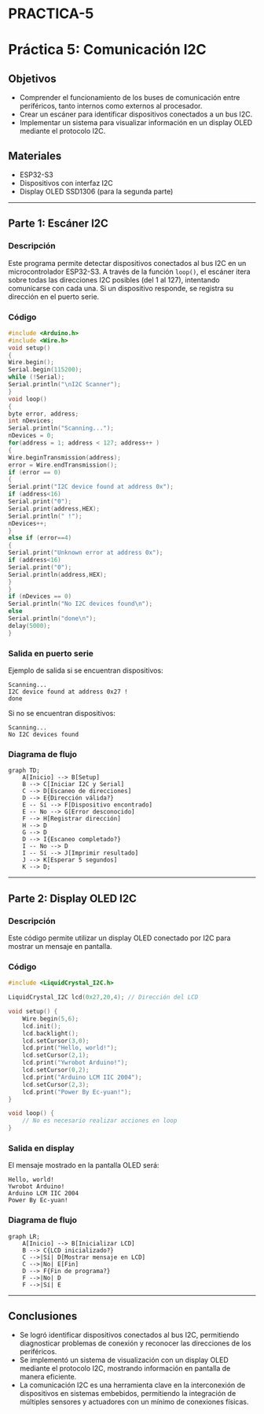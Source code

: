 # PRACTICA-5
# Práctica 5: Comunicación I2C

## Objetivos
- Comprender el funcionamiento de los buses de comunicación entre periféricos, tanto internos como externos al procesador.
- Crear un escáner para identificar dispositivos conectados a un bus I2C.
- Implementar un sistema para visualizar información en un display OLED mediante el protocolo I2C.

## Materiales
- ESP32-S3
- Dispositivos con interfaz I2C
- Display OLED SSD1306 (para la segunda parte)
---

## Parte 1: Escáner I2C
### Descripción
Este programa permite detectar dispositivos conectados al bus I2C en un microcontrolador ESP32-S3. A través de la función `loop()`, el escáner itera sobre todas las direcciones I2C posibles (del 1 al 127), intentando comunicarse con cada una. Si un dispositivo responde, se registra su dirección en el puerto serie.

### Código
```cpp
#include <Arduino.h>
#include <Wire.h>
void setup()
{
Wire.begin();
Serial.begin(115200);
while (!Serial);
Serial.println("\nI2C Scanner");
}
void loop()
{
byte error, address;
int nDevices;
Serial.println("Scanning...");
nDevices = 0;
for(address = 1; address < 127; address++ )
{
Wire.beginTransmission(address);
error = Wire.endTransmission();
if (error == 0)
{
Serial.print("I2C device found at address 0x");
if (address<16)
Serial.print("0");
Serial.print(address,HEX);
Serial.println(" !");
nDevices++;
}
else if (error==4)
{
Serial.print("Unknown error at address 0x");
if (address<16)
Serial.print("0");
Serial.println(address,HEX);
}
}
if (nDevices == 0)
Serial.println("No I2C devices found\n");
else
Serial.println("done\n");
delay(5000);
}
```

### Salida en puerto serie
Ejemplo de salida si se encuentran dispositivos:
```
Scanning...
I2C device found at address 0x27 !
done
```
Si no se encuentran dispositivos:
```
Scanning...
No I2C devices found
```

### Diagrama de flujo
```mermaid
graph TD;
    A[Inicio] --> B[Setup]
    B --> C[Iniciar I2C y Serial]
    C --> D[Escaneo de direcciones]
    D --> E{Dirección válida?}
    E -- Sí --> F[Dispositivo encontrado]
    E -- No --> G[Error desconocido]
    F --> H[Registrar dirección]
    H --> D
    G --> D
    D --> I{Escaneo completado?}
    I -- No --> D
    I -- Sí --> J[Imprimir resultado]
    J --> K[Esperar 5 segundos]
    K --> D;
```

---

## Parte 2: Display OLED I2C
### Descripción
Este código permite utilizar un display OLED conectado por I2C para mostrar un mensaje en pantalla.

### Código
```cpp
#include <LiquidCrystal_I2C.h>

LiquidCrystal_I2C lcd(0x27,20,4); // Dirección del LCD

void setup() {
    Wire.begin(5,6);
    lcd.init();
    lcd.backlight();
    lcd.setCursor(3,0);
    lcd.print("Hello, world!");
    lcd.setCursor(2,1);
    lcd.print("Ywrobot Arduino!");
    lcd.setCursor(0,2);
    lcd.print("Arduino LCM IIC 2004");
    lcd.setCursor(2,3);
    lcd.print("Power By Ec-yuan!");
}

void loop() {
    // No es necesario realizar acciones en loop
}
```

### Salida en display
El mensaje mostrado en la pantalla OLED será:
```
Hello, world!
Ywrobot Arduino!
Arduino LCM IIC 2004
Power By Ec-yuan!
```

### Diagrama de flujo
```mermaid
graph LR;
    A[Inicio] --> B[Inicializar LCD]
    B --> C{LCD inicializado?}
    C -->|Sí| D[Mostrar mensaje en LCD]
    C -->|No| E[Fin]
    D --> F{Fin de programa?}
    F -->|No| D
    F -->|Sí| E
```

---

## Conclusiones
- Se logró identificar dispositivos conectados al bus I2C, permitiendo diagnosticar problemas de conexión y reconocer las direcciones de los periféricos.
- Se implementó un sistema de visualización con un display OLED mediante el protocolo I2C, mostrando información en pantalla de manera eficiente.
- La comunicación I2C es una herramienta clave en la interconexión de dispositivos en sistemas embebidos, permitiendo la integración de múltiples sensores y actuadores con un mínimo de conexiones físicas.

